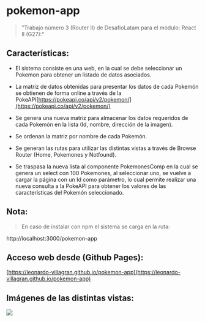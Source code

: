 # pokemon-app

>"Trabajo número 3 (Router II) de DesafioLatam para el módulo: React II (G27):"

## Características:

* El sistema consiste en una web, en la cual se debe seleccionar un Pokemon para obtener un listado de datos asociados. 

* La matriz de datos obtenidas para presentar los datos de cada Pokemón se obtienen de forma online a través de la PokeAPI[https://pokeapi.co/api/v2/pokemon/](https://pokeapi.co/api/v2/pokemon/)

* Se genera una nueva matriz para almacenar los datos requeridos de cada Pokemón en la lista (Id, nombre, dirección de la imagen).

* Se ordenan la matriz por nombre de cada Pokemón.

* Se generan las rutas para utilizar las distintas vistas a través de Browse Router (Home, Pokemones y Notfound).

* Se traspasa la nueva lista al componente PokemonesComp en la cual se genera un select con 100 Pokemones, al seleccionar uno, se vuelve a cargar la página con un Id como parámetro, lo cual permite realizar una nueva consulta a la PokeAPI para obtener los valores de las características del Pokemón seleccionado.   

## Nota: 

>En caso de instalar con npm el sistema se carga en la ruta: 

http://localhost:3000/pokemon-app

## Acceso web desde (Github Pages):

[https://leonardo-villagran.github.io/pokemon-app](https://leonardo-villagran.github.io/pokemon-app)

## Imágenes de las distintas vistas:

![](https://raw.githubusercontent.com/parzibyte/WaterPy/master/assets/ImagenV1.png)
